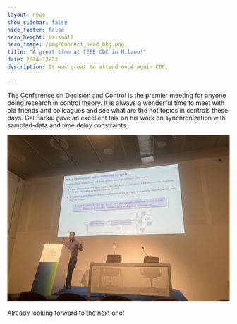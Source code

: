 ```yaml
---
layout: news
show_sidebar: false
hide_footer: false
hero_height: is-small
hero_image: /img/Connect_head_bkg.png
title: "A great time at IEEE CDC in Milano!"
date: 2024-12-22
description: It was great to attend once again CDC.

---
```


The Conference on Decision and Control is the premier meeting for anyone doing research in control theory. It is always a wonderful time to meet with old friends and colleagues and see what are the hot topics in controls these days.  Gal Barkai gave an excellent talk on his work on synchronization with sampled-data and time delay constraints.  

![Gal Barkai presenting his work](/img/work/GalCDC24.jpg)

Already looking forward to the next one!